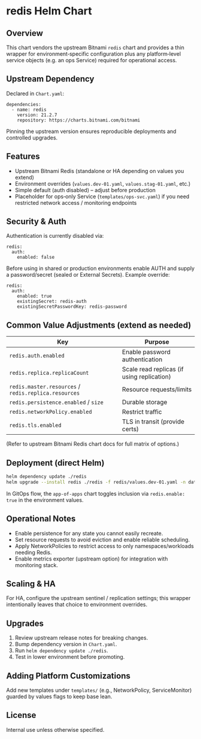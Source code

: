 # redis Helm Chart

## Overview
This chart vendors the upstream Bitnami `redis` chart and provides a thin wrapper for environment‑specific configuration plus any platform‑level service objects (e.g. an ops Service) required for operational access.

## Upstream Dependency
Declared in `Chart.yaml`:
```
dependencies:
  - name: redis
    version: 21.2.7
    repository: https://charts.bitnami.com/bitnami
```
Pinning the upstream version ensures reproducible deployments and controlled upgrades.

## Features
- Upstream Bitnami Redis (standalone or HA depending on values you extend)
- Environment overrides (`values.dev-01.yaml`, `values.stag-01.yaml`, etc.)
- Simple default (auth disabled) – adjust before production
- Placeholder for ops‑only Service (`templates/ops-svc.yaml`) if you need restricted network access / monitoring endpoints

## Security & Auth
Authentication is currently disabled via:
```
redis:
  auth:
    enabled: false
```
Before using in shared or production environments enable AUTH and supply a password/secret (sealed or External Secrets). Example override:
```
redis:
  auth:
    enabled: true
    existingSecret: redis-auth
    existingSecretPasswordKey: redis-password
```

## Common Value Adjustments (extend as needed)
| Key | Purpose |
|-----|---------|
| `redis.auth.enabled` | Enable password authentication |
| `redis.replica.replicaCount` | Scale read replicas (if using replication) |
| `redis.master.resources` / `redis.replica.resources` | Resource requests/limits |
| `redis.persistence.enabled` / `size` | Durable storage |
| `redis.networkPolicy.enabled` | Restrict traffic |
| `redis.tls.enabled` | TLS in transit (provide certs) |

(Refer to upstream Bitnami Redis chart docs for full matrix of options.)

## Deployment (direct Helm)
```bash
helm dependency update ./redis
helm upgrade --install redis ./redis -f redis/values.dev-01.yaml -n data --create-namespace
```
In GitOps flow, the `app-of-apps` chart toggles inclusion via `redis.enable: true` in the environment values.

## Operational Notes
- Enable persistence for any state you cannot easily recreate.
- Set resource requests to avoid eviction and enable reliable scheduling.
- Apply NetworkPolicies to restrict access to only namespaces/workloads needing Redis.
- Enable metrics exporter (upstream option) for integration with monitoring stack.

## Scaling & HA
For HA, configure the upstream sentinel / replication settings; this wrapper intentionally leaves that choice to environment overrides.

## Upgrades
1. Review upstream release notes for breaking changes.
2. Bump dependency version in `Chart.yaml`.
3. Run `helm dependency update ./redis`.
4. Test in lower environment before promoting.

## Adding Platform Customizations
Add new templates under `templates/` (e.g., NetworkPolicy, ServiceMonitor) guarded by values flags to keep base lean.

## License
Internal use unless otherwise specified.
